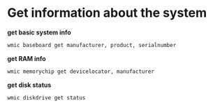 # Get information about the system

**get basic system info**

```cmd
wmic baseboard get manufacturer, product, serialnumber
```

**get RAM info**

```cmd
wmic memorychip get devicelocator, manufacturer
```

**get disk status**

```cmd
wmic diskdrive get status
```
